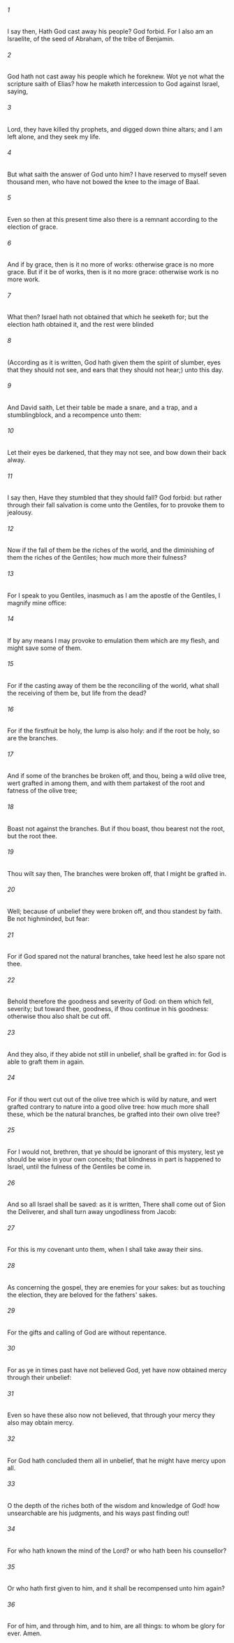 ###### 1
I say then, Hath God cast away his people? God forbid. For I also am an Israelite, of the seed of Abraham, of the tribe of Benjamin.

###### 2
God hath not cast away his people which he foreknew. Wot ye not what the scripture saith of Elias? how he maketh intercession to God against Israel, saying,

###### 3
Lord, they have killed thy prophets, and digged down thine altars; and I am left alone, and they seek my life.

###### 4
But what saith the answer of God unto him? I have reserved to myself seven thousand men, who have not bowed the knee to the image of Baal.

###### 5
Even so then at this present time also there is a remnant according to the election of grace.

###### 6
And if by grace, then is it no more of works: otherwise grace is no more grace. But if it be of works, then is it no more grace: otherwise work is no more work.

###### 7
What then? Israel hath not obtained that which he seeketh for; but the election hath obtained it, and the rest were blinded

###### 8
(According as it is written, God hath given them the spirit of slumber, eyes that they should not see, and ears that they should not hear;) unto this day.

###### 9
And David saith, Let their table be made a snare, and a trap, and a stumblingblock, and a recompence unto them:

###### 10
Let their eyes be darkened, that they may not see, and bow down their back alway.

###### 11
I say then, Have they stumbled that they should fall? God forbid: but rather through their fall salvation is come unto the Gentiles, for to provoke them to jealousy.

###### 12
Now if the fall of them be the riches of the world, and the diminishing of them the riches of the Gentiles; how much more their fulness?

###### 13
For I speak to you Gentiles, inasmuch as I am the apostle of the Gentiles, I magnify mine office:

###### 14
If by any means I may provoke to emulation them which are my flesh, and might save some of them.

###### 15
For if the casting away of them be the reconciling of the world, what shall the receiving of them be, but life from the dead?

###### 16
For if the firstfruit be holy, the lump is also holy: and if the root be holy, so are the branches.

###### 17
And if some of the branches be broken off, and thou, being a wild olive tree, wert grafted in among them, and with them partakest of the root and fatness of the olive tree;

###### 18
Boast not against the branches. But if thou boast, thou bearest not the root, but the root thee.

###### 19
Thou wilt say then, The branches were broken off, that I might be grafted in.

###### 20
Well; because of unbelief they were broken off, and thou standest by faith. Be not highminded, but fear:

###### 21
For if God spared not the natural branches, take heed lest he also spare not thee.

###### 22
Behold therefore the goodness and severity of God: on them which fell, severity; but toward thee, goodness, if thou continue in his goodness: otherwise thou also shalt be cut off.

###### 23
And they also, if they abide not still in unbelief, shall be grafted in: for God is able to graft them in again.

###### 24
For if thou wert cut out of the olive tree which is wild by nature, and wert grafted contrary to nature into a good olive tree: how much more shall these, which be the natural branches, be grafted into their own olive tree?

###### 25
For I would not, brethren, that ye should be ignorant of this mystery, lest ye should be wise in your own conceits; that blindness in part is happened to Israel, until the fulness of the Gentiles be come in.

###### 26
And so all Israel shall be saved: as it is written, There shall come out of Sion the Deliverer, and shall turn away ungodliness from Jacob:

###### 27
For this is my covenant unto them, when I shall take away their sins.

###### 28
As concerning the gospel, they are enemies for your sakes: but as touching the election, they are beloved for the fathers' sakes.

###### 29
For the gifts and calling of God are without repentance.

###### 30
For as ye in times past have not believed God, yet have now obtained mercy through their unbelief:

###### 31
Even so have these also now not believed, that through your mercy they also may obtain mercy.

###### 32
For God hath concluded them all in unbelief, that he might have mercy upon all.

###### 33
O the depth of the riches both of the wisdom and knowledge of God! how unsearchable are his judgments, and his ways past finding out!

###### 34
For who hath known the mind of the Lord? or who hath been his counsellor?

###### 35
Or who hath first given to him, and it shall be recompensed unto him again?

###### 36
For of him, and through him, and to him, are all things: to whom be glory for ever. Amen.

